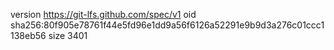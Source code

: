 version https://git-lfs.github.com/spec/v1
oid sha256:80f905e78761f44e5fd96e1dd9a56f6126a52291e9b9d3a276c01ccc1138eb56
size 3401
